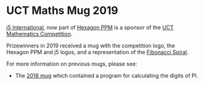 UCT Maths Mug 2019
==================

[j5 International](https://j5int.com/), now part of [Hexagon PPM](https://hexagonppm.com/) is a sponsor of the 
[UCT Mathematics Competition](http://www.uctmathscompetition.org.za/).

Prizewinners in 2019 received a mug with the competition logo, the Hexagon PPM and j5 logos,
and a representation of the [Fibonacci Spiral](https://en.wikipedia.org/wiki/Golden_spiral#Mathematics).

For more information on previous mugs, please see:

* The [2018 mug](https://github.com/j5int/uct-maths-mug/blob/2018/README.md) which contained a program for calculating the digits of PI.


